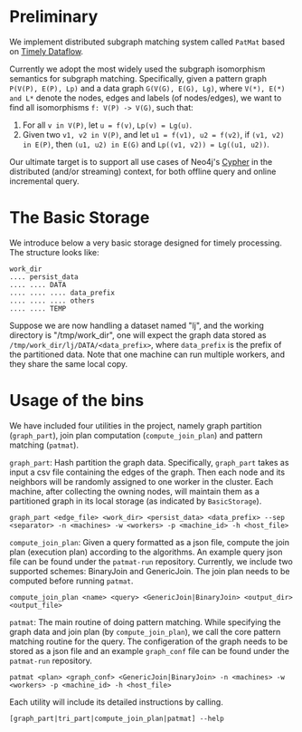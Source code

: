 # Preliminary
We implement distributed subgraph matching system called `PatMat` based on [Timely Dataflow](https://github.com/frankmcsherry/timely-dataflow).

Currently we adopt the most widely used the subgraph isomorphism semantics for subgraph matching. Specifically, given a pattern graph `P(V(P), E(P), Lp)` and a data graph `G(V(G), E(G), Lg)`, where `V(*), E(*) and L*` denote the nodes, edges and labels (of nodes/edges), we want to find all isomorphisms `f: V(P) -> V(G)`, such that:
1. For all `v in V(P)`, let `u = f(v)`, `Lp(v) = Lg(u)`.
2. Given two `v1, v2 in V(P)`, and let `u1 = f(v1), u2 = f(v2)`, if `(v1, v2) in E(P)`, then `(u1, u2) in E(G)` and `Lp((v1, v2)) = Lg((u1, u2))`. 

Our ultimate target is to support all use cases of Neo4j's [Cypher](https://neo4j.com/developer/cypher-query-language/) in the distributed (and/or streaming) context, for both offline query and online incremental query. 

# The Basic Storage
We introduce below a very basic storage designed for timely processing. The structure looks like:
```
work_dir
.... persist_data
.... .... DATA
.... .... .... data_prefix
.... .... .... others
.... .... TEMP
```
Suppose we are now handling a dataset named "lj", and the working directory is "/tmp/work_dir", one will expect the graph data stored as `/tmp/work_dir/lj/DATA/<data_prefix>`, where `data_prefix` is the prefix of the partitioned data. Note that one machine can run multiple workers, and they share the same local copy.

# Usage of the bins
We have included four utilities in the project, namely graph partition (`graph_part`), join plan computation (`compute_join_plan`) and pattern matching (`patmat`). 

`graph_part`: Hash partition the graph data. Specifically, `graph_part` takes as input a csv file containing the edges of the graph. Then each node and its neighbors will be randomly assigned to one worker in the cluster. Each machine, after collecting the owning nodes, will maintain them as a partitioned graph in its local storage (as indicated by `BasicStorage`).  

```
graph_part <edge_file> <work_dir> <persist_data> <data_prefix> --sep <separator> -n <machines> -w <workers> -p <machine_id> -h <host_file>
```


`compute_join_plan`: Given a query formatted as a json file, compute the join plan (execution plan) according to the algorithms. An example query json file can be found under the `patmat-run` repository. Currently, we include two supported schemes: BinaryJoin and GenericJoin. The join plan needs to be computed before running `patmat`.

```
compute_join_plan <name> <query> <GenericJoin|BinaryJoin> <output_dir> <output_file> 
```

`patmat`: The main routine of doing pattern matching. While specifying the graph data and join plan (by `compute_join_plan`), we call the core pattern matching routine for the query. The configeration of the graph needs to be stored as a json file and an example `graph_conf` file can be found under the `patmat-run` repository.

```
patmat <plan> <graph_conf> <GenericJoin|BinaryJoin> -n <machines> -w <workers> -p <machine_id> -h <host_file>
```

Each utility will include its detailed instructions by calling.
```
[graph_part|tri_part|compute_join_plan|patmat] --help
```
